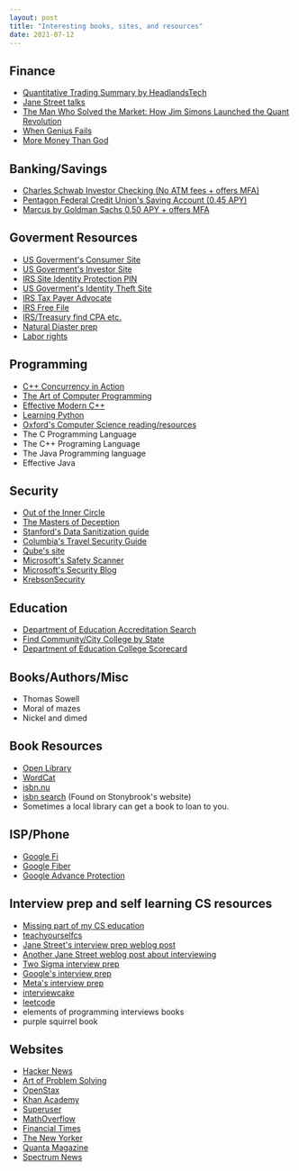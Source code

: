 ```yaml
---
layout: post
title: "Interesting books, sites, and resources"
date: 2021-07-12
---
```


## Finance
* [Quantitative Trading Summary by HeadlandsTech](https://blog.headlandstech.com/2017/08/03/quantitative-trading-summary/)
* [Jane Street talks](https://blog.janestreet.com/watch-all-of-jane-streets-tech-talks/)
* [The Man Who Solved the Market: How Jim Simons Launched the Quant Revolution](https://www.worldcat.org/title/man-who-solved-the-market-how-jim-simons-launched-the-quaint-revolution/oclc/1126569133&referer=brief_results)
* [When Genius Fails](https://en.wikipedia.org/wiki/When_Genius_Failed)
* [More Money Than God](https://en.wikipedia.org/wiki/More_Money_Than_God)

## Banking/Savings
* [Charles Schwab Investor Checking (No ATM fees + offers MFA)](https://www.schwab.com/checking)
* [Pentagon Federal Credit Union's Saving Account (0.45 APY)](https://www.penfed.org/accounts/premium-online-savings)
* [Marcus by Goldman Sachs 0.50 APY + offers MFA](https://www.marcus.com/us/en/savings/high-yield-savings)

## Goverment Resources
* [US Goverment's Consumer Site](https://www.consumer.gov/)
* [US Goverment's Investor Site](https://www.investor.gov/)
* [IRS Site Identity Protection PIN](https://www.irs.gov/identity-theft-fraud-scams/get-an-identity-protection-pin)
* [US Goverment's Identity Theft Site](https://www.identitytheft.gov/)
* [IRS Tax Payer Advocate](https://www.taxpayeradvocate.irs.gov/)
* [IRS Free File](https://www.irs.gov/filing/free-file-do-your-federal-taxes-for-free)
* [IRS/Treasury find CPA etc.](https://irs.treasury.gov/rpo/rpo.jsf)
* [Natural Diaster prep](https://www.ready.gov/)
* [Labor rights](https://www.worker.gov/)

## Programming
* [C++ Concurrency in Action](https://www.worldcat.org/title/c-concurrency-in-action-second-edition/oclc/1099553221)
* [The Art of Computer Programming](https://www.worldcat.org/title/art-of-computer-programming/oclc/1104392633)
* [Effective Modern C++](https://www.worldcat.org/title/effective-modern-c-42-specific-ways-to-improve-your-use-of-c11-and-c14/oclc/884480640)
* [Learning Python](https://www.worldcat.org/title/learning-python/oclc/1061273329)
* [Oxford's Computer Science reading/resources](https://www.cs.ox.ac.uk/admissions/undergraduate/why_oxford/background_reading.html)
* The C Programming Language
* The C++ Programing Language
* The Java Programming language
* Effective Java

## Security
* [Out of the Inner Circle](https://openlibrary.org/books/OL2862523M/Out_of_the_inner_circle)
* [The Masters of Deception](https://openlibrary.org/works/OL3507968W/Masters_of_deception?edition=mastersofdecepti00slat)
* [Stanford's Data Sanitization guide](https://uit.stanford.edu/security/data-sanitization)
* [Columbia's Travel Security Guide](https://cuit.columbia.edu/data-security-guidelines-international-travel)
* [Qube's site](https://www.qubes-os.org/)
* [Microsoft's Safety Scanner](https://docs.microsoft.com/en-us/windows/security/threat-protection/intelligence/safety-scanner-download)
* [Microsoft's Security Blog](https://www.microsoft.com/security/blog/)
* [KrebsonSecurity](https://krebsonsecurity.com/)

## Education
* [Department of Education Accreditation Search](https://ope.ed.gov/dapip/#/home)
* [Find Community/City College by State](https://aefla.ed.gov/state-contacts)
* [Department of Education College Scorecard](https://collegescorecard.ed.gov/)

## Books/Authors/Misc

* Thomas Sowell
* Moral of mazes
* Nickel and dimed 

## Book Resources
* [Open Library](https://openlibrary.org/)
* [WordCat](https://www.worldcat.org/)
* [isbn.nu](https://isbn.nu/)
* [isbn search](https://isbnsearch.org/) (Found on Stonybrook's website)
* Sometimes a local library can get a book to loan to you. 

## ISP/Phone
* [Google Fi](https://fi.google.com/about/)
* [Google Fiber](https://fiber.google.com/)
* [Google Advance Protection](https://landing.google.com/advancedprotection/) 

## Interview prep and self learning CS resources
* [Missing part of my CS education](https://missing.csail.mit.edu/)
* [teachyourselfcs](https://teachyourselfcs.com/)
* [Jane Street's interview prep weblog post](https://blog.janestreet.com/interviewing-at-jane-street/)
* [Another Jane Street weblog post about interviewing](https://blog.janestreet.com/what-a-jane-street-dev-interview-is-like/)
* [Two Sigma interview prep](https://www.twosigma.com/articles/watch-how-to-ace-a-technical-interview/)
* [Google's interview prep](https://techdevguide.withgoogle.com/resources/topics/interview-prep/?no-filter=true)
* [Meta's interview prep](https://facebookrecruiting.com/)
* [interviewcake](https://www.interviewcake.com/)
* [leetcode](https://leetcode.com/)
* elements of programming interviews books
* purple squirrel book

## Websites
* [Hacker News](https://news.ycombinator.com/)
* [Art of Problem Solving](https://artofproblemsolving.com/)
* [OpenStax](https://openstax.org/)
* [Khan Academy](https://www.khanacademy.org/)
* [Superuser](https://superuser.com/)
* [MathOverflow](https://mathoverflow.net/)
* [Financial Times](https://www.ft.com/)
* [The New Yorker](https://www.newyorker.com/)
* [Quanta Magazine](https://www.quantamagazine.org/)
* [Spectrum News](https://www.spectrumnews.org/)
